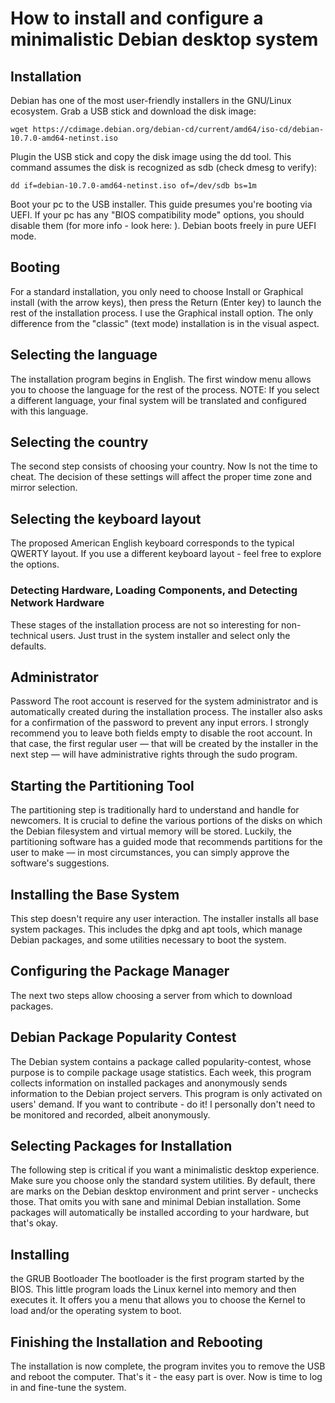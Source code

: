 # How to install and configure a minimalistic Debian desktop system #

## Installation ##
Debian has one of the most user-friendly installers in the
GNU/Linux ecosystem. Grab a USB stick and download the disk image:

` wget https://cdimage.debian.org/debian-cd/current/amd64/iso-cd/debian-10.7.0-amd64-netinst.iso `

Plugin the USB stick and copy the disk image using the dd tool. This
command assumes the disk is recognized as sdb (check dmesg to verify):

` dd if=debian-10.7.0-amd64-netinst.iso of=/dev/sdb bs=1m `

Boot your pc to the USB installer. This guide presumes you're booting
via UEFI. If your pc has any "BIOS compatibility mode" options, you
should disable them (for more info - look here: ). Debian boots freely
in pure UEFI mode. 

## Booting ##
For a standard installation, you only need to choose Install or
Graphical install (with the arrow keys), then press the Return (Enter
key) to launch the rest of the installation process. I use the
Graphical install option. The only difference from the "classic" (text
mode) installation is in the visual aspect. 

## Selecting the language ##
The installation program begins in English. The first window menu
allows you to choose the language for the rest of the process. 
NOTE: If you select a different language, your final system will be translated
and configured with this language.

## Selecting the country ##
The second step consists of choosing your country. Now Is not the time 
to cheat. The decision of these settings will affect the proper 
time zone and mirror selection.

## Selecting the keyboard layout ## 
The proposed American English keyboard corresponds to the typical QWERTY layout. 
If you use a different keyboard layout - feel free to explore the options.

### Detecting Hardware, Loading Components, and Detecting Network Hardware ###
These stages of the installation process are not so interesting for
non-technical users. Just trust in the system installer and select only
the defaults.

## Administrator ## 
Password The root account is reserved for the system
administrator and is automatically created during the installation
process. The installer also asks for a confirmation of the password to
prevent any input errors. I strongly recommend you to leave both fields
empty to disable the root account. In that case, the first regular user
— that will be created by the installer in the next step — will have
administrative rights through the sudo program.

## Starting the Partitioning Tool ## 
The partitioning step is traditionally hard to understand and handle 
for newcomers. It is crucial to define the various portions of the disks 
on which the Debian filesystem and virtual memory will be stored. Luckily, 
the partitioning software has a guided mode that recommends partitions 
for the user to make — in most circumstances, you can simply approve
the software's suggestions.

## Installing the Base System ##
This step doesn't require any user
interaction. The installer installs all base system packages. This
includes the dpkg and apt tools, which manage Debian packages, and some
utilities necessary to boot the system.

## Configuring the Package Manager ##
The next two steps allow choosing a server from which to download packages.

## Debian Package Popularity Contest ##
The Debian system contains a package called popularity-contest, 
whose purpose is to compile package usage statistics. Each week, this program
collects information on installed packages and anonymously sends information to 
the Debian project servers. This program is only activated on users' demand. 
If you want to contribute - do it! I personally don't need to be monitored and
recorded, albeit anonymously. 

## Selecting Packages for Installation ## 
The following step is critical if you want a minimalistic desktop experience. 
Make sure you choose only the standard system utilities. By default, 
there are marks on the Debian desktop environment and print server - unchecks those.
That omits you with sane and minimal Debian installation. Some packages will
automatically be installed according to your hardware, but that's okay.

## Installing ## 
the GRUB Bootloader The bootloader is the first program
started by the BIOS. This little program loads the Linux kernel into
memory and then executes it. It offers you a menu that allows you to
choose the Kernel to load and/or the operating system to boot. 

## Finishing the Installation and Rebooting ## 
The installation is now complete, the program invites you to remove the USB 
and reboot the computer. That's it - the easy part is over. Now is time 
to log in and fine-tune the system. 

